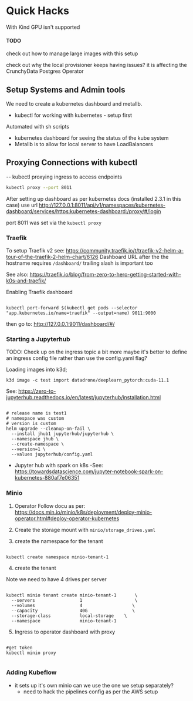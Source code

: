 # Quick Hacks

With Kind GPU isn't supported

#### TODO

check out how to manage large images with this setup

check out why the local provisioner keeps having issues?
it is affecting the CrunchyData Postgres Operator
## Setup Systems and Admin tools

We need to create a kubernetes dashboard and metallb.
- kubectl for working with kubernetes - setup first

Automated with sh scripts
- kubernetes dashboard for seeing the status of the kube system
- Metallb is to allow for local server to have LoadBalancers

## Proxying Connections with kubectl

-- kubectl proxying ingress to access endpoints

```bash
kubectl proxy --port 8011
```

After setting up dashboard as per kubernetes docs (installed 2.3.1 in this case)
use url
http://127.0.0.1:8011/api/v1/namespaces/kubernetes-dashboard/services/https:kubernetes-dashboard:/proxy/#/login

port 8011 was set via the `kubectl proxy`

### Traefik

To setup Traefik v2 see: https://community.traefik.io/t/traefik-v2-helm-a-tour-of-the-traefik-2-helm-chart/6126
Dashboard URL after the the hostname requires `/dashboard/` trailing slash is important too

See also: https://traefik.io/blog/from-zero-to-hero-getting-started-with-k0s-and-traefik/

Enabling Traefik dashboard

```{bash}

kubectl port-forward $(kubectl get pods --selector "app.kubernetes.io/name=traefik" --output=name) 9011:9000

```

then go to: http://127.0.0.1:9011/dashboard/#/

### Starting a Jupyterhub

TODO: Check up on the ingress topic a bit more maybe it's better to define an ingress config file rather than use the config.yaml flag?

Loading images into k3d;
```{bash}
k3d image -c test import datadrone/deeplearn_pytorch:cuda-11.1
```


See: https://zero-to-jupyterhub.readthedocs.io/en/latest/jupyterhub/installation.html

```{bash}

# release name is test1
# namespace was custom
# version is custom
helm upgrade --cleanup-on-fail \
  --install jhub1 jupyterhub/jupyterhub \
  --namespace jhub \
  --create-namespace \
  --version=1 \
  --values jupyterhub/config.yaml

```

- Jupyter hub with spark on k8s
 -See:  https://towardsdatascience.com/jupyter-notebook-spark-on-kubernetes-880af7e06351

### Minio

1) Operator
Follow docu as per: https://docs.min.io/minio/k8s/deployment/deploy-minio-operator.html#deploy-operator-kubernetes

2) Create the storage mount with `minio/storage_drives.yaml`

3) create the namespace for the tenant

```{bash}

kubectl create namespace minio-tenant-1

```

4) create the tenant

Note we need to have 4 drives per server

```{bash}

kubectl minio tenant create minio-tenant-1       \
  --servers                 1                    \
  --volumes                 4                   \
  --capacity                40G                 \
  --storage-class           local-storage    \
  --namespace               minio-tenant-1

```

5) Ingress to operator dashboard with proxy

```{bash}

#get token
kubectl minio proxy


```

### Adding Kubeflow

- it sets up it's own minio can we use the one we setup separately?
  - need to hack the pipelines config as per the AWS setup
